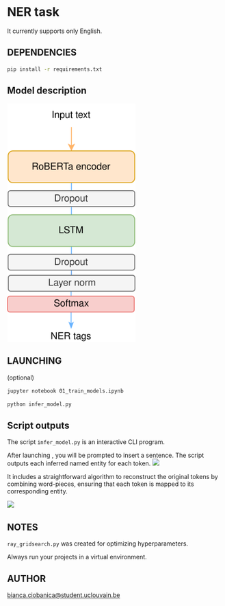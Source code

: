 # NER task
It currently supports only English.

## DEPENDENCIES

```bash
pip install -r requirements.txt
```
## Model description
<img src="./ner_lstm_diagram.svg" width="300">


## LAUNCHING
(optional)
```bash
jupyter notebook 01_train_models.ipynb
```

```bash
python infer_model.py
```

## Script outputs
The script `infer_model.py` is an interactive CLI program.

After launching , you will be prompted to insert a sentence. The script outputs each inferred named entity for each token.
<img src="https://github.com/user-attachments/assets/6f5fa8cd-6fc4-46bc-b0f5-a07599583028" width="500">

It includes a straightforward algorithm to reconstruct the original tokens by combining word-pieces, ensuring that each token is mapped to its corresponding entity.

<img src="https://github.com/user-attachments/assets/c9dfb280-d334-4e48-b5fb-819e7451e238" width="500">



## NOTES
`ray_gridsearch.py` was created for optimizing hyperparameters.

Always run your projects in a virtual environment.

## AUTHOR
bianca.ciobanica@student.uclouvain.be
